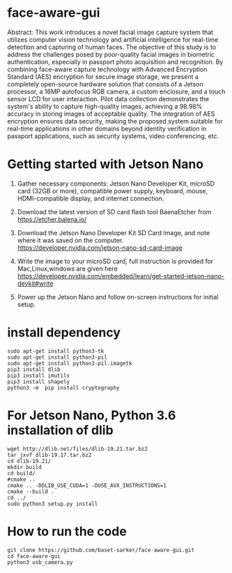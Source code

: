 # face-aware-gui
Abstract: This work introduces a novel facial image capture system that utilizes computer vision technology and artificial intelligence for real-time detection and capturing of human faces. The objective of this study is to address the challenges posed by poor-quality facial images in biometric authentication, especially in passport photo acquisition and recognition. By combining face-aware capture technology with Advanced Encryption Standard (AES) encryption for secure image storage, we present a completely open-source hardware solution that consists of a Jetson processor, a 16MP autofocus RGB camera, a custom enclosure, and a touch sensor LCD for user interaction. Pilot data collection demonstrates the system's ability to capture high-quality images, achieving a 98.98% accuracy in storing images of acceptable quality. The integration of AES encryption ensures data security, making the proposed system suitable for real-time applications in other domains beyond identity verification in passport applications, such as security systems, video conferencing, etc.


# Getting started with Jetson Nano 
1. Gather necessary components: Jetson Nano Developer Kit, microSD card (32GB or more), compatible power supply, keyboard, mouse, HDMI-compatible display, and internet connection.

2. Download the latest version of SD card flash tool BaenaEtcher from 
https://etcher.balena.io/

3. Download the Jetson Nano Developer Kit SD Card Image, and note where it was saved on the computer.
https://developer.nvidia.com/jetson-nano-sd-card-image

5. Write the image to your microSD card, full instruction is provided for Mac,Linux,windows are given here
   https://developer.nvidia.com/embedded/learn/get-started-jetson-nano-devkit#write

7. Power up the Jetson Nano and follow on-screen instructions for initial setup.

# install dependency
```console
sudo apt-get install python3-tk
sudo apt-get install python3-pil
sudo apt-get install python3-pil.imagetk
pip3 install dlib
pip3 install imutils
pip3 install shapely
python3 -m  pip install cryptography
```

# For Jetson Nano, Python 3.6 installation of dlib
```console
wget http://dlib.net/files/dlib-19.21.tar.bz2
tar jxvf dlib-19.17.tar.bz2
cd dlib-19.21/
mkdir build
cd build/
#cmake ..
cmake .. -DDLIB_USE_CUDA=1 -DUSE_AVX_INSTRUCTIONS=1
cmake --build .
cd ../
sudo python3 setup.py install
```
# How to run the code 
```console
git clone https://github.com/baset-sarker/face-aware-gui.git
cd face-aware-gui
python3 usb_camera.py 
```



